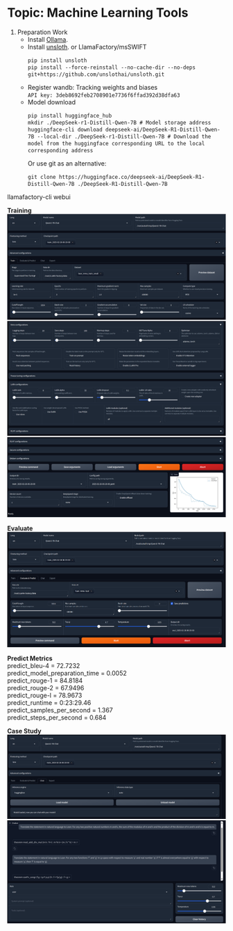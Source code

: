 # Topic: Machine Learning Tools
1. Preparation Work
    - Install [Ollama](https://ollama.com/download/windows).  
    - Install [unsloth](https://github.com/unslothai/unsloth).  or LlamaFactory/msSWIFT
        ```
        pip install unsloth
        pip install --force-reinstall --no-cache-dir --no-deps git+https://github.com/unslothai/unsloth.git
        ```
    - Register wandb: Tracking weights and biases  
      ```API key: 3deb8692feb2708901e7736f6ffad392d38dfa63```  
    - Model download  
        ```
        pip install huggingface_hub
        mkdir ./DeepSeek-r1-Distill-Qwen-7B # Model storage address
        huggingface-cli download deepseek-ai/DeepSeek-R1-Distill-Qwen-7B --local-dir ./DeepSeek-r1-Distill-Qwen-7B # Download the model from the huggingface corresponding URL to the local corresponding address
        ```
        Or use git as an alternative:
        ```
        git clone https://huggingface.co/deepseek-ai/DeepSeek-R1-Distill-Qwen-7B ./DeepSeek-R1-Distill-Qwen-7B
        ```

llamafactory-cli webui  

**Training**
![alt text](.\images\image-2.png)
![alt text](.\images\image-3.png)
![alt text](.\images\image-4.png)

**Evaluate**
![alt text](.\images\image-1.png)

**Predict Metrics**  
  predict_bleu-4                 =    72.7232  
  predict_model_preparation_time =     0.0052  
  predict_rouge-1                =    84.8184  
  predict_rouge-2                =    67.9496  
  predict_rouge-l                =    78.9673  
  predict_runtime                = 0:23:29.46  
  predict_samples_per_second     =      1.367  
  predict_steps_per_second       =      0.684  

**Case Study**  
![alt text](.\images\image-5.png)
![alt text](.\images\image-6.png)